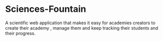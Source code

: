 # Sciences-Fountain
A scientific web application that makes it easy for academies creators to create their academy , manage them and keep tracking their students and their progress.
